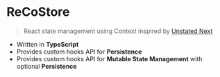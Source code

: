 # ReCoStore

> React state management using Context inspired by [Unstated Next](https://github.com/jamiebuilds/unstated-next)

- Written in **TypeScript**
- Provides custom hooks API for **Persistence**
- Provides custom hooks API for **Mutable State Management** with optional **Persistence**
